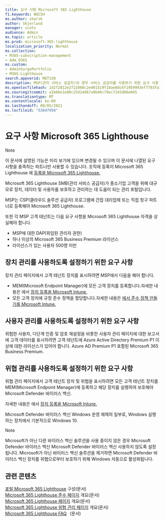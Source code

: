 ```yaml
---
title: 요구 사항 Microsoft 365 Lighthouse
f1.keywords: NOCSH
ms.author: sharik
author: SKjerland
manager: scotv
audience: Admin
ms.topic: article
ms.prod: microsoft-365-lighthouse
localization_priority: Normal
ms.collection:
- M365-subscription-management
- Adm_O365
ms.custom:
- AdminSurgePortfolio
- M365-Lighthouse
search.appverid: MET150
description: MSP(관리 서비스 공급자)의 경우 서비스 공급자를 사용하기 위한 요구 사항 목록을 Microsoft 365 Lighthouse.
ms.openlocfilehash: 1d2f2812e2f22060c2e401519f18ae8dc6f1959993ef7703fa1a9add69e9ae14
ms.sourcegitcommit: a1b66e1e80c25d14d67a9b46c79ec7245d88e045
ms.translationtype: MT
ms.contentlocale: ko-KR
ms.lasthandoff: 08/05/2021
ms.locfileid: "53847958"
---
```

# <a name="requirements-for-microsoft-365-lighthouse"></a>요구 사항 Microsoft 365 Lighthouse

> [!NOTE]
> 이 문서에 설명된 기능은 미리 보기에 있으며 변경될 수 있으며 이 문서에 나열된 요구 사항을 충족하는 파트너만 사용할 수 있습니다. 조직에 등록이 Microsoft 365 Lighthouse 에 [등록을 Microsoft 365 Lighthouse.](m365-lighthouse-sign-up.md)

Microsoft 365 Lighthouse SMB(관리 서비스 공급자)가 중소기업 고객을 위해 대규모로 장치, 데이터 및 사용자를 보호하고 관리하는 데 도움이 되는 관리 포털입니다.  

MSP는 CSP(클라우드 솔루션 공급자) 프로그램에 간접 대리업체 또는 직접 청구 파트너로 등록해야 Microsoft 365 Lighthouse.  

또한 각 MSP 고객 테넌트는 다음 요구 사항을 Microsoft 365 Lighthouse 자격을 상실해야 합니다. 
 
- MSP에 대한 DAP(위임된 관리자 권한) 
- 하나 이상의 Microsoft 365 Business Premium 라이선스 
- 라이선스가 있는 사용자 500명 미만  

## <a name="requirements-for-enablingdevice-management"></a>장치 관리를 사용하도록 설정하기 위한 요구 사항   

장치 관리 페이지에서 고객 테넌트 장치를 표시하려면 MSP에서 다음을 해야 합니다.    

- MEM(Microsoft Endpoint Manager)에 모든 고객 장치를 등록합니다.자세한 내용은 에서 [장치 등록을 Microsoft Intune.](/mem/intune/enrollment/)
- 모든 고객 장치에 규정 준수 정책을 할당합니다.자세한 내용은 [에서 준수 정책 만들기를 Microsoft Intune.](/mem/intune/protect/create-compliance-policy) 

## <a name="requirements-for-enabling-usermanagement"></a>사용자 관리를 사용하도록 설정하기 위한 요구 사항 

위험한 사용자, 다단계 인증 및 암호 재설정을 비롯한 사용자 관리 페이지에 대한 보고서에 고객 데이터를 표시하려면 고객 테넌트에 Azure Active Directory Premium P1 이상에 대한 라이선스가 있어야 합니다. Azure AD Premium P1 포함된 Microsoft 365 Business Premium.   

## <a name="requirements-for-enablingthreat-management"></a>위협 관리를 사용하도록 설정하기 위한 요구 사항 

위협 관리 페이지에서 고객 테넌트 장치 및 위협을 표시하려면 모든 고객 테넌트 장치를 MEM(Microsoft Endpoint Manager)에 등록하고 해당 장치를 실행하여 보호해야 Microsoft Defender 바이러스 백신.  

자세한 내용은 에서 [장치 등록을 Microsoft Intune.](/mem/intune/enrollment/)  

Microsoft Defender 바이러스 백신 Windows 운영 체제의 일부로, Windows 실행하는 장치에서 기본적으로 Windows 10.  

> [!NOTE] 
> Microsoft가 아닌 다른 바이러스 백신 솔루션을 사용 중이지 않은 경우 Microsoft Defender 바이러스 백신 Microsoft Defender 바이러스 백신 사용하지 않도록 설정됩니다. Microsoft가 아닌 바이러스 백신 솔루션을 제거하면 Microsoft Defender 바이러스 백신 장치를 위협으로부터 보호하기 위해 Windows 자동으로 활성화됩니다.    

## <a name="related-content"></a>관련 콘텐츠   

[포털 Microsoft 365 Lighthouse](m365-lighthouse-configure-portal-security.md) 구성(문서)\
[Microsoft 365 Lighthouse 준수 페이지](m365-lighthouse-device-compliance-page-overview.md) 개요(문서)\
[Microsoft 365 Lighthouse 페이지](m365-lighthouse-users-page-overview.md) 개요(문서)\
[Microsoft 365 Lighthouse 위협 관리 페이지](m365-lighthouse-threat-management-page-overview.md) 개요(문서)\
[Microsoft 365 Lighthouse FAQ](m365-lighthouse-faq.yml)   (문서)

